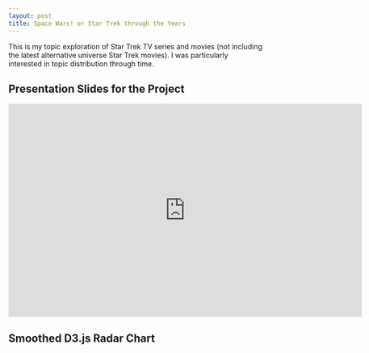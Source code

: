 ```yaml
---
layout: post
title: Space Wars! or Star Trek through the Years
---
```


This is my topic exploration of Star Trek TV series and movies (not including the latest alternative universe Star Trek movies). I was particularly interested in topic distribution through time.

## Presentation Slides for the Project  

<iframe src="https://docs.google.com/presentation/d/1zuFELeFsi3nDDo9JHKE2g3BUCyYsdjZ7GOApei4rPPU/embed?start=true&loop=true&delayms=10000" frameborder="0" width="700" height="422" allowfullscreen="true" mozallowfullscreen="true" webkitallowfullscreen="true"></iframe>  

## Smoothed D3.js Radar Chart  

<!-- Google fonts -->
<link href='https://fonts.googleapis.com/css?family=Open+Sans:400,300' rel='stylesheet' type='text/css'>
<link href='https://fonts.googleapis.com/css?family=Raleway' rel='stylesheet' type='text/css'>

<!-- D3.js -->
<script src="https://cdnjs.cloudflare.com/ajax/libs/d3/3.5.6/d3.min.js" charset="utf-8"></script>
<script src="https://cdnjs.cloudflare.com/ajax/libs/d3-legend/1.3.0/d3-legend.js" charset="utf-8"></script>

<style>
	dummy {
		font-family: 'Open Sans', sans-serif;
		font-size: 11px;
		font-weight: 300;
		fill: #242424;
		text-align: center;
		text-shadow: 0 1px 0 #fff, 1px 0 0 #fff, -1px 0 0 #fff, 0 -1px 0 #fff;
		cursor: default;
	}

	.tooltip {
		fill: #333333;
	}
</style>

<div id="dummy">
	<div id="target" class="radarChart"></div>
</div>

<script src="/data/radarChart.js"></script>
<script>
	//////////////////////////////////////////////////////////////
	//////////////////////// Set-Up //////////////////////////////
	//////////////////////////////////////////////////////////////

	var margin = {top: 100, right: 100, bottom: 100, left: 100},
		legendPosition = {x: 25, y: 25},
		width = Math.min(1000, window.innerWidth - 10) - margin.left - margin.right,
		height = Math.min(width, window.innerHeight - margin.top - margin.bottom - 20);

	//////////////////////////////////////////////////////////////
	//////////////////// Draw the Chart //////////////////////////
	//////////////////////////////////////////////////////////////

	var color = d3.scale.ordinal()
		.range(["#f20e0e", "#f2970e", "#f2e60e",
						"#a6f20e", "#4bf20e", "#0ef280",
						"#0ef2f2", "#0ea2f2", "#0e38f2",
						"#5e0ef2", "#9e0ef2", "#ea0ef2",
						"#f20e80", "#9752af", "#5277af"]);

						var radarChartOptions = {
						  w: width,
						  h: height,
						  margin: margin,
						  legendPosition: legendPosition,
						  maxValue: 0.5,
						  wrapWidth: 60,
						  levels: 5,
						  roundStrokes: true,
						  color: color,
						  axisName: "reason",
						  areaName: "device",
						  value: "value"
						};

						//Load the data and Call function to draw the Radar chart
						d3.json("/data/space_wars_data.json", function(error, data){
							RadarChart(".radarChart", data, radarChartOptions);
						});

					</script>
